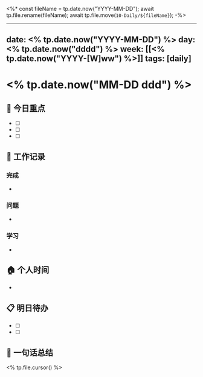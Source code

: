 <%*
const fileName = tp.date.now("YYYY-MM-DD");
await tp.file.rename(fileName);
await tp.file.move(`10-Daily/${fileName}`);
-%>

---
date: <% tp.date.now("YYYY-MM-DD") %>
day: <% tp.date.now("dddd") %>
week: [[<% tp.date.now("YYYY-[W]ww") %>]]
tags: [daily]
---

# <% tp.date.now("MM-DD ddd") %>

## 🎯 今日重点
- [ ] 
- [ ] 
- [ ] 

## 💼 工作记录
### 完成
- 

### 问题
- 

### 学习
- 

## 🏠 个人时间
- 

## 📋 明日待办
- [ ] 
- [ ] 

## 💭 一句话总结


<% tp.file.cursor() %>